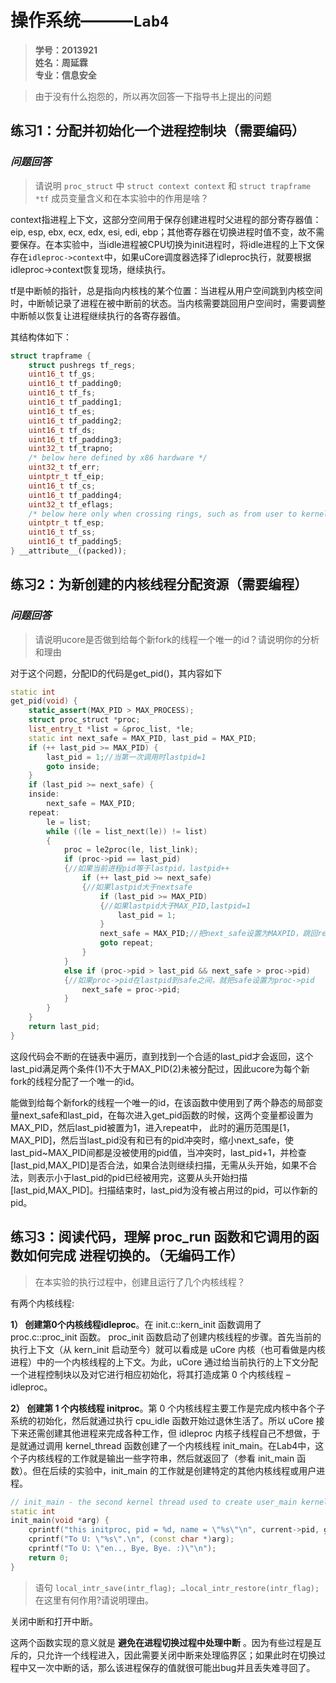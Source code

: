 # 操作系统———`Lab4`

> **学号：2013921  
姓名：周延霖  
专业：信息安全**


> 由于没有什么抱怨的，所以再次回答一下指导书上提出的问题


## 练习1：分配并初始化一个进程控制块（需要编码）


### ***问题回答***

> 请说明 `proc_struct` 中 `struct context context` 和 `struct trapframe *tf` 成员变量含义和在本实验中的作用是啥？

context指进程上下文，这部分空间用于保存创建进程时父进程的部分寄存器值：eip, esp, ebx, ecx, edx, esi, edi, ebp；其他寄存器在切换进程时值不变，故不需要保存。在本实验中，当idle进程被CPU切换为init进程时，将idle进程的上下文保存在`idleproc->context`中，如果uCore调度器选择了idleproc执行，就要根据idleproc->context恢复现场，继续执行。

tf是中断帧的指针，总是指向内核栈的某个位置：当进程从用户空间跳到内核空间时，中断帧记录了进程在被中断前的状态。当内核需要跳回用户空间时，需要调整中断帧以恢复让进程继续执行的各寄存器值。

其结构体如下：

```c++
struct trapframe {
    struct pushregs tf_regs;
    uint16_t tf_gs;
    uint16_t tf_padding0;
    uint16_t tf_fs;
    uint16_t tf_padding1;
    uint16_t tf_es;
    uint16_t tf_padding2;
    uint16_t tf_ds;
    uint16_t tf_padding3;
    uint32_t tf_trapno;
    /* below here defined by x86 hardware */
    uint32_t tf_err;
    uintptr_t tf_eip;
    uint16_t tf_cs;
    uint16_t tf_padding4;
    uint32_t tf_eflags;
    /* below here only when crossing rings, such as from user to kernel */
    uintptr_t tf_esp;
    uint16_t tf_ss;
    uint16_t tf_padding5;
} __attribute__((packed));
```

## 练习2：为新创建的内核线程分配资源（需要编程）


### ***问题回答***

> 请说明ucore是否做到给每个新fork的线程一个唯一的id？请说明你的分析和理由

对于这个问题，分配ID的代码是get_pid()，其内容如下

~~~c++
static int
get_pid(void) {
    static_assert(MAX_PID > MAX_PROCESS);
    struct proc_struct *proc;
    list_entry_t *list = &proc_list, *le;
    static int next_safe = MAX_PID, last_pid = MAX_PID;
    if (++ last_pid >= MAX_PID) {
        last_pid = 1;//当第一次调用时lastpid=1
        goto inside;
    }
    if (last_pid >= next_safe) {
    inside:
        next_safe = MAX_PID;
    repeat:
        le = list;
        while ((le = list_next(le)) != list) 
        {
            proc = le2proc(le, list_link);
            if (proc->pid == last_pid) 
            {//如果当前进程pid等于lastpid，lastpid++
                if (++ last_pid >= next_safe) 
                {//如果lastpid大于nextsafe
                    if (last_pid >= MAX_PID)
                    {//如果lastpid大于MAX_PID,lastpid=1
                        last_pid = 1;
                    }
                    next_safe = MAX_PID;//把next_safe设置为MAXPID，跳回repeat
                    goto repeat;
                }
            }
            else if (proc->pid > last_pid && next_safe > proc->pid) 
            {//如果proc->pid在lastpid到safe之间，就把safe设置为proc->pid
                next_safe = proc->pid;
            }
        }
    }
    return last_pid;
}
~~~

这段代码会不断的在链表中遍历，直到找到一个合适的last_pid才会返回，这个last_pid满足两个条件(1)不大于MAX_PID(2)未被分配过，因此ucore为每个新fork的线程分配了一个唯一的id。

能做到给每个新fork的线程一个唯一的id，在该函数中使用到了两个静态的局部变量next_safe和last_pid，在每次进入get_pid函数的时候，这两个变量都设置为MAX_PID，然后last_pid被置为1，进入repeat中， 此时的遍历范围是[1，MAX_PID]，然后当last_pid没有和已有的pid冲突时，缩小next_safe，使last_pid~MAX_PID间都是没被使用的pid值，当冲突时，last_pid+1，并检查[last_pid,MAX_PID]是否合法，如果合法则继续扫描，无需从头开始，如果不合法，则表示小于last_pid的pid已经被用完，这要从头开始扫描[last_pid,MAX_PID]。扫描结束时，last_pid为没有被占用过的pid，可以作新的pid。


## 练习3：阅读代码，理解 proc_run 函数和它调用的函数如何完成 进程切换的。（无编码工作）


> 在本实验的执行过程中，创建且运行了几个内核线程？

有两个内核线程:

**1） 创建第0个内核线程idleproc**。在 init.c::kern_init 函数调用了 proc.c::proc_init 函数。 proc_init 函数启动了创建内核线程的步骤。首先当前的执行上下文（从 kern_init 启动至今）就可以看成是 uCore 内核（也可看做是内核进程）中的一个内核线程的上下文。为此，uCore 通过给当前执行的上下文分配一个进程控制块以及对它进行相应初始化，将其打造成第 0 个内核线程 – idleproc。

**2） 创建第 1 个内核线程 initproc**。第 0 个内核线程主要工作是完成内核中各个子系统的初始化，然后就通过执行 cpu_idle 函数开始过退休生活了。所以 uCore 接下来还需创建其他进程来完成各种工作，但 idleproc 内核子线程自己不想做，于是就通过调用 kernel_thread 函数创建了一个内核线程 init_main。在Lab4中，这个子内核线程的工作就是输出一些字符串，然后就返回了（参看 init_main 函数）。但在后续的实验中，init_main 的工作就是创建特定的其他内核线程或用户进程。

```c++
// init_main - the second kernel thread used to create user_main kernel threads
static int
init_main(void *arg) {
    cprintf("this initproc, pid = %d, name = \"%s\"\n", current->pid, get_proc_name(current));
    cprintf("To U: \"%s\".\n", (const char *)arg);
    cprintf("To U: \"en.., Bye, Bye. :)\"\n");
    return 0;
}
```

> 语句 `local_intr_save(intr_flag); …local_intr_restore(intr_flag);` 在这里有何作用?请说明理由。

关闭中断和打开中断。

这两个函数实现的意义就是 **避免在进程切换过程中处理中断** 。因为有些过程是互斥的，只允许一个线程进入，因此需要关闭中断来处理临界区；如果此时在切换过程中又一次中断的话，那么该进程保存的值就很可能出bug并且丢失难寻回了。